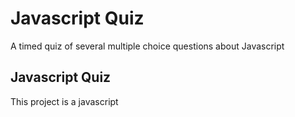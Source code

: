 # Javascript Quiz
 A timed quiz of several multiple choice questions about Javascript

## Javascript Quiz
This project is a javascript 
